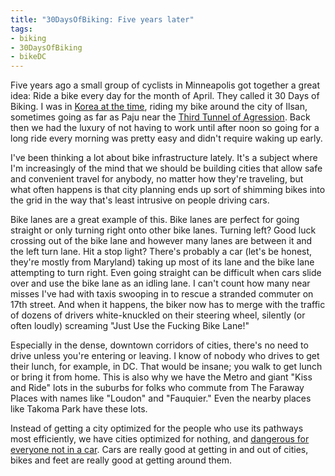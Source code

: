 ```yaml
---
title: "30DaysOfBiking: Five years later"
tags:
- biking
- 30DaysOfBiking
- bikeDC
---
```

Five years ago a small group of cyclists in Minneapolis got together a great idea: Ride a bike every day for the month of April. They called it 30 Days of Biking. I was in [Korea at the time][1], riding my bike around the city of Ilsan, sometimes going as far as Paju near the [Third Tunnel of Agression][2]. Back then we had the luxury of not having to work until after noon so going for a long ride every morning was pretty easy and didn't require waking up early.

I've been thinking a lot about bike infrastructure lately. It's a subject where I'm increasingly of the mind that we should be building cities that allow safe and convenient travel for anybody, no matter how they're traveling, but what often happens is that city planning ends up sort of shimming bikes into the grid in the way that's least intrusive on people driving cars. 

Bike lanes are a great example of this. Bike lanes are perfect for going straight or only turning right onto other bike lanes. Turning left? Good luck crossing out of the bike lane and however many lanes are between it and the left turn lane. Hit a stop light? There's probably a car (let's be honest, they're mostly from Maryland) taking up most of its lane and the bike lane attempting to turn right. Even going straight can be difficult when cars slide over and use the bike lane as an idling lane. I can't count how many near misses I've had with taxis swooping in to rescue a stranded commuter on 17th street. And when it happens, the biker now has to merge with the traffic of dozens of drivers white-knuckled on their steering wheel, silently (or often loudly) screaming "Just Use the Fucking Bike Lane!"

Especially in the dense, downtown corridors of cities, there's no need to drive unless you're entering or leaving. I know of nobody who drives to get their lunch, for example, in DC. That would be insane; you walk to get lunch or bring it from home. This is also why we have the Metro and giant "Kiss and Ride" lots in the suburbs for folks who commute from The Faraway Places with names like "Loudon" and "Fauquier." Even the nearby places like Takoma Park have these lots.

Instead of getting a city optimized for the people who use its pathways most efficiently, we have cities optimized for nothing, and [dangerous for everyone not in a car][3]. Cars are really good at getting in and out of cities, bikes and feet are really good at getting around them. 

[1]: http://www.harmsboone.org/30-days-of-biking
[2]: http://english.visitkorea.or.kr/enu/SI/SI_EN_3_1_1_1.jsp?cid=264488#
[3]: http://www.washingtonpost.com/posteverything/wp/2015/04/15/dont-make-bicyclists-more-visible-make-cars-stop-running-them-over/